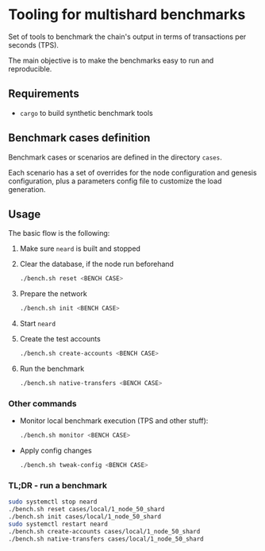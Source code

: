 # Tooling for multishard benchmarks

Set of tools to benchmark the chain's output in terms of transactions per seconds (TPS).

The main objective is to make the benchmarks easy to run and reproducible.

## Requirements

- `cargo` to build synthetic benchmark tools

## Benchmark cases definition

Benchmark cases or scenarios are defined in the directory `cases`.

Each scenario has a set of overrides for the node configuration and genesis configuration, plus a parameters config file to customize the load generation.

## Usage

The basic flow is the following:

1. Make sure `neard` is built and stopped
2. Clear the database, if the node run beforehand

    ```sh
    ./bench.sh reset <BENCH CASE>
    ```

3. Prepare the network

    ```sh
    ./bench.sh init <BENCH CASE>
    ```

4. Start `neard`
5. Create the test accounts

    ```sh
    ./bench.sh create-accounts <BENCH CASE>
    ```

6. Run the benchmark

    ```sh
    ./bench.sh native-transfers <BENCH CASE>
    ```

### Other commands

- Monitor local benchmark execution (TPS and other stuff):

    ```sh
    ./bench.sh monitor <BENCH CASE>
    ```

- Apply config changes

    ```sh
    ./bench.sh tweak-config <BENCH CASE>
    ```

### TL;DR - run a benchmark

```sh
sudo systemctl stop neard
./bench.sh reset cases/local/1_node_50_shard
./bench.sh init cases/local/1_node_50_shard
sudo systemctl restart neard
./bench.sh create-accounts cases/local/1_node_50_shard
./bench.sh native-transfers cases/local/1_node_50_shard
```
